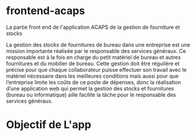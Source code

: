 # frontend-acaps


La partie front end de l'application ACAPS de la gestion de fourniture et stocks 


La gestion des stocks de fournitures de bureau dans une entreprise est une mission importante réalisée par le responsable des services généraux. Ce responsable est à la fois en charge du petit matériel de bureau et autres fournitures et du mobilier de bureau. Cette gestion doit être régulière et précise pour que chaque collaborateur puisse effectuer son travail avec le matériel nécessaire dans les meilleures conditions mais aussi pour que l’entreprise limite les coûts de ce poste de dépenses, donc la réalisation d’une application web qui permet la gestion des stocks et fournitures (bureau ou informatique) aille facilite la tâche pour le responsable des services généraux.


# Objectif de L'app 
